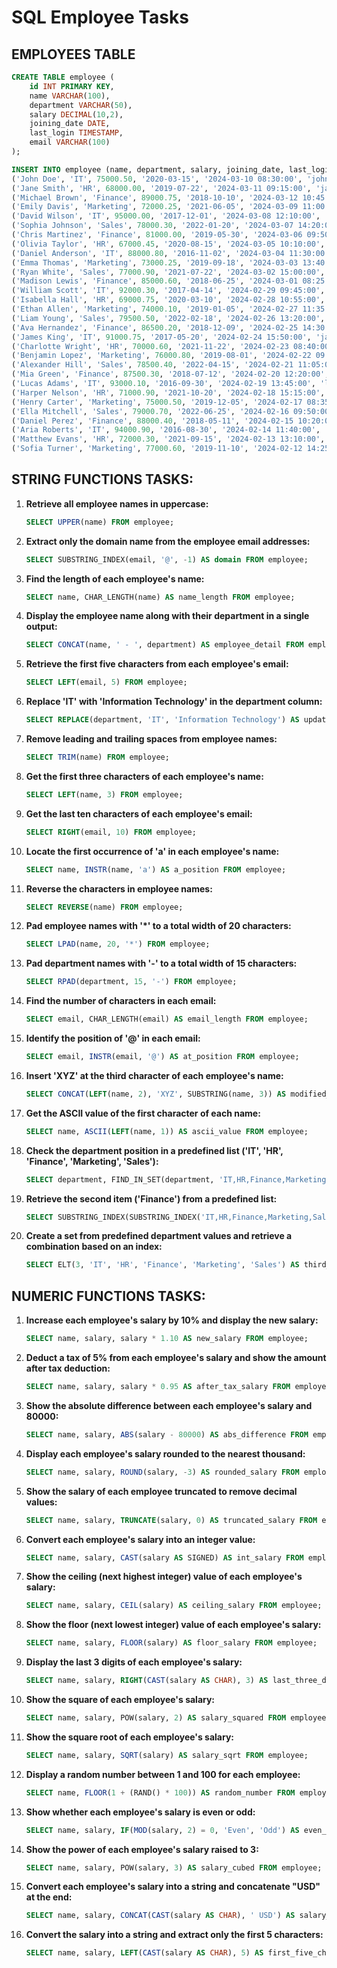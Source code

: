 # SQL Employee Tasks

## EMPLOYEES TABLE

```sql
CREATE TABLE employee (
    id INT PRIMARY KEY,
    name VARCHAR(100),
    department VARCHAR(50),
    salary DECIMAL(10,2),
    joining_date DATE,
    last_login TIMESTAMP,
    email VARCHAR(100)
);

INSERT INTO employee (name, department, salary, joining_date, last_login, email) VALUES
('John Doe', 'IT', 75000.50, '2020-03-15', '2024-03-10 08:30:00', 'john.doe@example.com'),
('Jane Smith', 'HR', 68000.00, '2019-07-22', '2024-03-11 09:15:00', 'jane.smith@example.com'),
('Michael Brown', 'Finance', 89000.75, '2018-10-10', '2024-03-12 10:45:00', 'michael.brown@example.com'),
('Emily Davis', 'Marketing', 72000.25, '2021-06-05', '2024-03-09 11:00:00', 'emily.davis@example.com'),
('David Wilson', 'IT', 95000.00, '2017-12-01', '2024-03-08 12:10:00', 'david.wilson@example.com'),
('Sophia Johnson', 'Sales', 78000.30, '2022-01-20', '2024-03-07 14:20:00', 'sophia.johnson@example.com'),
('Chris Martinez', 'Finance', 81000.00, '2019-05-30', '2024-03-06 09:50:00', 'chris.martinez@example.com'),
('Olivia Taylor', 'HR', 67000.45, '2020-08-15', '2024-03-05 10:10:00', 'olivia.taylor@example.com'),
('Daniel Anderson', 'IT', 88000.80, '2016-11-02', '2024-03-04 11:30:00', 'daniel.anderson@example.com'),
('Emma Thomas', 'Marketing', 73000.25, '2019-09-18', '2024-03-03 13:40:00', 'emma.thomas@example.com'),
('Ryan White', 'Sales', 77000.90, '2021-07-22', '2024-03-02 15:00:00', 'ryan.white@example.com'),
('Madison Lewis', 'Finance', 85000.60, '2018-06-25', '2024-03-01 08:25:00', 'madison.lewis@example.com'),
('William Scott', 'IT', 92000.30, '2017-04-14', '2024-02-29 09:45:00', 'william.scott@example.com'),
('Isabella Hall', 'HR', 69000.75, '2020-03-10', '2024-02-28 10:55:00', 'isabella.hall@example.com'),
('Ethan Allen', 'Marketing', 74000.10, '2019-01-05', '2024-02-27 11:35:00', 'ethan.allen@example.com'),
('Liam Young', 'Sales', 79500.50, '2022-02-18', '2024-02-26 13:20:00', 'liam.young@example.com'),
('Ava Hernandez', 'Finance', 86500.20, '2018-12-09', '2024-02-25 14:30:00', 'ava.hernandez@example.com'),
('James King', 'IT', 91000.75, '2017-05-20', '2024-02-24 15:50:00', 'james.king@example.com'),
('Charlotte Wright', 'HR', 70000.60, '2021-11-22', '2024-02-23 08:40:00', 'charlotte.wright@example.com'),
('Benjamin Lopez', 'Marketing', 76000.80, '2019-08-01', '2024-02-22 09:55:00', 'benjamin.lopez@example.com'),
('Alexander Hill', 'Sales', 78500.40, '2022-04-15', '2024-02-21 11:05:00', 'alexander.hill@example.com'),
('Mia Green', 'Finance', 87500.30, '2018-07-12', '2024-02-20 12:20:00', 'mia.green@example.com'),
('Lucas Adams', 'IT', 93000.10, '2016-09-30', '2024-02-19 13:45:00', 'lucas.adams@example.com'),
('Harper Nelson', 'HR', 71000.90, '2021-10-20', '2024-02-18 15:15:00', 'harper.nelson@example.com'),
('Henry Carter', 'Marketing', 75000.50, '2019-12-05', '2024-02-17 08:35:00', 'henry.carter@example.com'),
('Ella Mitchell', 'Sales', 79000.70, '2022-06-25', '2024-02-16 09:50:00', 'ella.mitchell@example.com'),
('Daniel Perez', 'Finance', 88000.40, '2018-05-11', '2024-02-15 10:20:00', 'daniel.perez@example.com'),
('Aria Roberts', 'IT', 94000.90, '2016-08-30', '2024-02-14 11:40:00', 'aria.roberts@example.com'),
('Matthew Evans', 'HR', 72000.30, '2021-09-15', '2024-02-13 13:10:00', 'matthew.evans@example.com'),
('Sofia Turner', 'Marketing', 77000.60, '2019-11-10', '2024-02-12 14:25:00', 'sofia.turner@example.com');
```

## STRING FUNCTIONS TASKS:

1. **Retrieve all employee names in uppercase:**
    ```sql
    SELECT UPPER(name) FROM employee;
    ```

2. **Extract only the domain name from the employee email addresses:**
    ```sql
    SELECT SUBSTRING_INDEX(email, '@', -1) AS domain FROM employee;
    ```

3. **Find the length of each employee's name:**
    ```sql
    SELECT name, CHAR_LENGTH(name) AS name_length FROM employee;
    ```

4. **Display the employee name along with their department in a single output:**
    ```sql
    SELECT CONCAT(name, ' - ', department) AS employee_detail FROM employee;
    ```

5. **Retrieve the first five characters from each employee's email:**
    ```sql
    SELECT LEFT(email, 5) FROM employee;
    ```

6. **Replace 'IT' with 'Information Technology' in the department column:**
    ```sql
    SELECT REPLACE(department, 'IT', 'Information Technology') AS updated_department FROM employee;
    ```

7. **Remove leading and trailing spaces from employee names:**
    ```sql
    SELECT TRIM(name) FROM employee;
    ```

8. **Get the first three characters of each employee's name:**
    ```sql
    SELECT LEFT(name, 3) FROM employee;
    ```

9. **Get the last ten characters of each employee's email:**
    ```sql
    SELECT RIGHT(email, 10) FROM employee;
    ```

10. **Locate the first occurrence of 'a' in each employee's name:**
    ```sql
    SELECT name, INSTR(name, 'a') AS a_position FROM employee;
    ```

11. **Reverse the characters in employee names:**
    ```sql
    SELECT REVERSE(name) FROM employee;
    ```

12. **Pad employee names with '*' to a total width of 20 characters:**
    ```sql
    SELECT LPAD(name, 20, '*') FROM employee;
    ```

13. **Pad department names with '-' to a total width of 15 characters:**
    ```sql
    SELECT RPAD(department, 15, '-') FROM employee;
    ```

14. **Find the number of characters in each email:**
    ```sql
    SELECT email, CHAR_LENGTH(email) AS email_length FROM employee;
    ```

15. **Identify the position of '@' in each email:**
    ```sql
    SELECT email, INSTR(email, '@') AS at_position FROM employee;
    ```

16. **Insert 'XYZ' at the third character of each employee's name:**
    ```sql
    SELECT CONCAT(LEFT(name, 2), 'XYZ', SUBSTRING(name, 3)) AS modified_name FROM employee;
    ```

17. **Get the ASCII value of the first character of each name:**
    ```sql
    SELECT name, ASCII(LEFT(name, 1)) AS ascii_value FROM employee;
    ```

18. **Check the department position in a predefined list ('IT', 'HR', 'Finance', 'Marketing', 'Sales'):**
    ```sql
    SELECT department, FIND_IN_SET(department, 'IT,HR,Finance,Marketing,Sales') AS position FROM employee;
    ```

19. **Retrieve the second item ('Finance') from a predefined list:**
    ```sql
    SELECT SUBSTRING_INDEX(SUBSTRING_INDEX('IT,HR,Finance,Marketing,Sales', ',', 2), ',', -1) AS second_item;
    ```

20. **Create a set from predefined department values and retrieve a combination based on an index:**
    ```sql
    SELECT ELT(3, 'IT', 'HR', 'Finance', 'Marketing', 'Sales') AS third_item;
    ```

## NUMERIC FUNCTIONS TASKS:

1. **Increase each employee's salary by 10% and display the new salary:**
    ```sql
    SELECT name, salary, salary * 1.10 AS new_salary FROM employee;
    ```

2. **Deduct a tax of 5% from each employee's salary and show the amount after tax deduction:**
    ```sql
    SELECT name, salary, salary * 0.95 AS after_tax_salary FROM employee;
    ```

3. **Show the absolute difference between each employee's salary and 80000:**
    ```sql
    SELECT name, salary, ABS(salary - 80000) AS abs_difference FROM employee;
    ```

4. **Display each employee's salary rounded to the nearest thousand:**
    ```sql
    SELECT name, salary, ROUND(salary, -3) AS rounded_salary FROM employee;
    ```

5. **Show the salary of each employee truncated to remove decimal values:**
    ```sql
    SELECT name, salary, TRUNCATE(salary, 0) AS truncated_salary FROM employee;
    ```

6. **Convert each employee's salary into an integer value:**
    ```sql
    SELECT name, salary, CAST(salary AS SIGNED) AS int_salary FROM employee;
    ```

7. **Show the ceiling (next highest integer) value of each employee's salary:**
    ```sql
    SELECT name, salary, CEIL(salary) AS ceiling_salary FROM employee;
    ```

8. **Show the floor (next lowest integer) value of each employee's salary:**
    ```sql
    SELECT name, salary, FLOOR(salary) AS floor_salary FROM employee;
    ```

9. **Display the last 3 digits of each employee's salary:**
    ```sql
    SELECT name, salary, RIGHT(CAST(salary AS CHAR), 3) AS last_three_digits FROM employee;
    ```

10. **Show the square of each employee's salary:**
    ```sql
    SELECT name, salary, POW(salary, 2) AS salary_squared FROM employee;
    ```

11. **Show the square root of each employee's salary:**
    ```sql
    SELECT name, salary, SQRT(salary) AS salary_sqrt FROM employee;
    ```

12. **Display a random number between 1 and 100 for each employee:**
    ```sql
    SELECT name, FLOOR(1 + (RAND() * 100)) AS random_number FROM employee;
    ```

13. **Show whether each employee's salary is even or odd:**
    ```sql
    SELECT name, salary, IF(MOD(salary, 2) = 0, 'Even', 'Odd') AS even_or_odd FROM employee;
    ```

14. **Show the power of each employee's salary raised to 3:**
    ```sql
    SELECT name, salary, POW(salary, 3) AS salary_cubed FROM employee;
    ```

15. **Convert each employee's salary into a string and concatenate "USD" at the end:**
    ```sql
    SELECT name, salary, CONCAT(CAST(salary AS CHAR), ' USD') AS salary_usd FROM employee;
    ```

16. **Convert the salary into a string and extract only the first 5 characters:**
    ```sql
    SELECT name, salary, LEFT(CAST(salary AS CHAR), 5) AS first_five_chars FROM employee;
    ```
